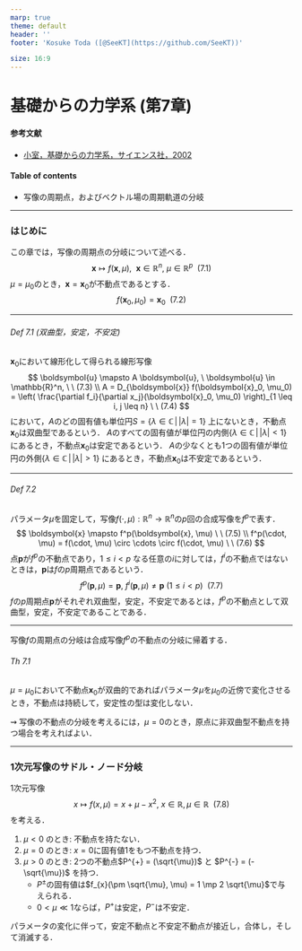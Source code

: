 ```yaml
---
marp: true
theme: default
header: ''
footer: 'Kosuke Toda ([@SeeKT](https://github.com/SeeKT))'

size: 16:9
---
```

<!-- paginate: true -->

<style>
img[alt~="center"] {
  display: block;
  margin: 0 auto;
}
</style>

# 基礎からの力学系 (第7章)
#### 参考文献
- [小室，基礎からの力学系，サイエンス社，2002](https://www.saiensu.co.jp/book_support/sgc-17/)
#### Table of contents
- 写像の周期点，およびベクトル場の周期軌道の分岐

---

### はじめに
この章では，写像の周期点の分岐について述べる．
$$
\boldsymbol{x} \mapsto f(\boldsymbol{x}, \mu), \ \ \boldsymbol{x} \in \mathbb{R}^n, \ \mu \in \mathbb{R}^p \ \ (7.1)
$$
$\mu = \mu_0$のとき，$\boldsymbol{x} = \boldsymbol{x}_0$が不動点であるとする．
$$
f(\boldsymbol{x}_0, \mu_0) = \boldsymbol{x}_0 \ \ (7.2)
$$

---

###### Def 7.1 (双曲型，安定，不安定)
$\boldsymbol{x}_0$において線形化して得られる線形写像
$$
\boldsymbol{u} \mapsto A \boldsymbol{u}, \ \boldsymbol{u} \in \mathbb{R}^n, \ \ (7.3) \\
A = D_{\boldsymbol{x}} f(\boldsymbol{x}_0, \mu_0) = \left( \frac{\partial f_i}{\partial x_j}(\boldsymbol{x}_0, \mu_0) \right)_{1 \leq i, j \leq n} \ \ (7.4)
$$
において，$A$のどの固有値も単位円$S = \{\lambda \in \mathbb{C} \, | \, |\lambda| = 1\}$ 上にないとき，不動点$\boldsymbol{x}_0$は双曲型であるという．
$A$のすべての固有値が単位円の内側$\{\lambda \in \mathbb{C} \, | \, |\lambda| < 1\}$ にあるとき，不動点$\boldsymbol{x}_0$は安定であるという．
$A$の少なくとも1つの固有値が単位円の外側$\{\lambda \in \mathbb{C} \, | \, |\lambda| > 1\}$ にあるとき，不動点$\boldsymbol{x}_0$は不安定であるという．

---

###### Def 7.2 
パラメータ$\mu$を固定して，写像$f(\cdot, \mu): \mathbb{R}^n \to \mathbb{R}^n$の$p$回の合成写像を$f^p$で表す．
$$
\boldsymbol{x} \mapsto f^p(\boldsymbol{x}, \mu)  \ \ (7.5) \\
f^p(\cdot, \mu) = f(\cdot, \mu) \circ \cdots \circ f(\cdot, \mu) \ \ (7.6)
$$
点$\boldsymbol{p}$が$f^p$の不動点であり，$1 \leq i < p$ なる任意の$i$に対しては，$f^i$の不動点ではないときは，$\boldsymbol{p}$は$f$の$p$周期点であるという．
$$
f^p(\boldsymbol{p}, \mu) = \boldsymbol{p}, \ f^i(\boldsymbol{p}, \mu) \neq \boldsymbol{p} \ (1 \leq i < p) \ \ (7.7)
$$
$f$の$p$周期点$\boldsymbol{p}$がそれぞれ双曲型，安定，不安定であるとは，$f^p$の不動点として双曲型，安定，不安定であることである．

---

写像$f$の周期点の分岐は合成写像$f^p$の不動点の分岐に帰着する．

###### Th 7.1
$\mu = \mu_0$において不動点$\boldsymbol{x}_0$が双曲的であればパラメータ$\mu$を$\mu_0$の近傍で変化させるとき，不動点は持続して，安定性の型は変化しない．

$\rightsquigarrow$ 写像の不動点の分岐を考えるには，$\mu = 0$のとき，原点に非双曲型不動点を持つ場合を考えればよい．

---

### 1次元写像のサドル・ノード分岐

1次元写像
$$
x \mapsto f(x, \mu) = x + \mu - x^2, \ x \in \mathbb{R}, \mu \in \mathbb{R} \ \ (7.8)
$$
を考える．
1. $\mu < 0$ のとき: 不動点を持たない．
2. $\mu = 0$ のとき: $x = 0$に固有値$1$をもつ不動点を持つ．
3. $\mu > 0$ のとき: 2つの不動点$P^{+} = (\sqrt{\mu})$ と $P^{-} = (-\sqrt{\mu})$ を持つ．
    - $P^{\pm}$の固有値は$f_{x}(\pm \sqrt{\mu}, \mu) = 1 \mp 2 \sqrt{\mu}$で与えられる．
    - $0 < \mu \ll 1$ならば，$P^{+}$は安定，$P^{-}$は不安定．

パラメータの変化に伴って，安定不動点と不安定不動点が接近し，合体し，そして消滅する．

